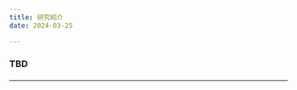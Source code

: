 ```yaml
---
title: 研究紹介
date: 2024-03-25

---
```

### TBD
<!--- comment
#### 半透明材質レンダリングのための適応的サンプリング\
![](../../../assets/images/tvcg2021.png\
)
#### 
<iframe width="267" height="155" src="https://www.youtube.com/embed/3KRsG2pyB0Q" title="casa2018" frameborder="0" allow="accelerometer; autoplay; clipboard-write; encrypted-media; gyroscope; picture-in-picture; web-share" allowfullscreen></iframe>
-->
#### 


---
